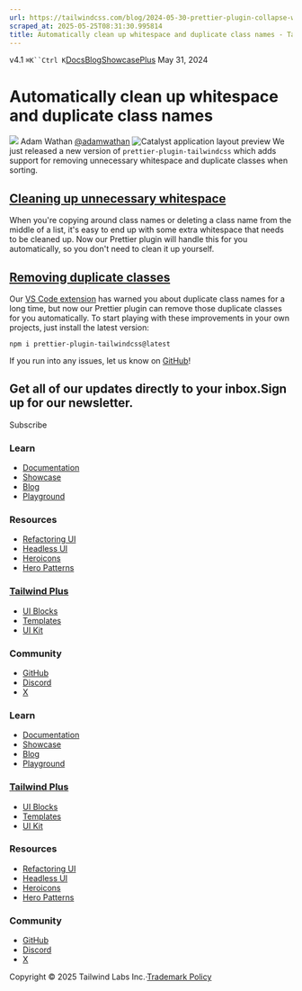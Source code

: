 ```yaml
---
url: https://tailwindcss.com/blog/2024-05-30-prettier-plugin-collapse-whitespace
scraped_at: 2025-05-25T08:31:30.995814
title: Automatically clean up whitespace and duplicate class names - Tailwind CSS
---
```


[](https://tailwindcss.com/)v4.1
`⌘K``Ctrl K`[Docs](https://tailwindcss.com/docs)[Blog](https://tailwindcss.com/blog)[Showcase](https://tailwindcss.com/showcase)[Plus](https://tailwindcss.com/plus?ref=top)[](https://github.com/tailwindlabs/tailwindcss)
May 31, 2024
# Automatically clean up whitespace and duplicate class names
![](https://tailwindcss.com/_next/image?url=%2F_next%2Fstatic%2Fmedia%2Fadamwathan.f69b0b90.jpg&w=96&q=75)
Adam Wathan
[@adamwathan](https://twitter.com/adamwathan)
![Catalyst application layout preview](https://tailwindcss.com/_next/image?url=%2F_next%2Fstatic%2Fmedia%2Fcard.2d498a85.jpg&w=3840&q=75)
We just released a new version of `prettier-plugin-tailwindcss` which adds support for removing unnecessary whitespace and duplicate classes when sorting.
## [Cleaning up unnecessary whitespace](https://tailwindcss.com/blog/2024-05-30-prettier-plugin-collapse-whitespace#cleaning-up-unnecessary-whitespace)
When you're copying around class names or deleting a class name from the middle of a list, it's easy to end up with some extra whitespace that needs to be cleaned up.
Now our Prettier plugin will handle this for you automatically, so you don't need to clean it up yourself.
## [Removing duplicate classes](https://tailwindcss.com/blog/2024-05-30-prettier-plugin-collapse-whitespace#removing-duplicate-classes)
Our [VS Code extension](https://tailwindcss.com/docs/editor-setup#intellisense-for-vs-code) has warned you about duplicate class names for a long time, but now our Prettier plugin can remove those duplicate classes for you automatically.
To start playing with these improvements in your own projects, just install the latest version:
```
npm i prettier-plugin-tailwindcss@latest
```

If you run into any issues, let us know on [GitHub](https://github.com/tailwindlabs/prettier-plugin-tailwindcss/)!
## Get all of our updates directly to your inbox.Sign up for our newsletter.
Subscribe
### Learn
  * [Documentation](https://tailwindcss.com/docs)
  * [Showcase](https://tailwindcss.com/showcase)
  * [Blog](https://tailwindcss.com/blog)
  * [Playground](https://play.tailwindcss.com/)


### Resources
  * [Refactoring UI](https://www.refactoringui.com)
  * [Headless UI](https://headlessui.com)
  * [Heroicons](https://heroicons.com)
  * [Hero Patterns](https://heropatterns.com)


### [Tailwind Plus](https://tailwindcss.com/plus?ref=footer)
  * [UI Blocks](https://tailwindcss.com/plus/ui-blocks?ref=footer)
  * [Templates](https://tailwindcss.com/plus/templates?ref=footer)
  * [UI Kit](https://tailwindcss.com/plus/ui-kit?ref=footer)


### Community
  * [GitHub](https://github.com/tailwindlabs/tailwindcss)
  * [Discord](https://tailwindcss.com/discord)
  * [X](https://x.com/tailwindcss)


### Learn
  * [Documentation](https://tailwindcss.com/docs)
  * [Showcase](https://tailwindcss.com/showcase)
  * [Blog](https://tailwindcss.com/blog)
  * [Playground](https://play.tailwindcss.com/)


### [Tailwind Plus](https://tailwindcss.com/plus?ref=footer)
  * [UI Blocks](https://tailwindcss.com/plus/ui-blocks?ref=footer)
  * [Templates](https://tailwindcss.com/plus/templates?ref=footer)
  * [UI Kit](https://tailwindcss.com/plus/ui-kit?ref=footer)


### Resources
  * [Refactoring UI](https://www.refactoringui.com)
  * [Headless UI](https://headlessui.com)
  * [Heroicons](https://heroicons.com)
  * [Hero Patterns](https://heropatterns.com)


### Community
  * [GitHub](https://github.com/tailwindlabs/tailwindcss)
  * [Discord](https://tailwindcss.com/discord)
  * [X](https://x.com/tailwindcss)


Copyright © 2025 Tailwind Labs Inc.·[Trademark Policy](https://tailwindcss.com/brand)

